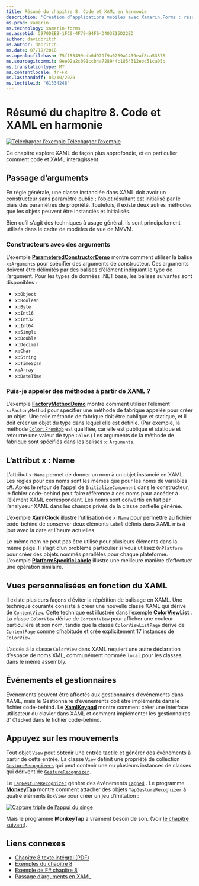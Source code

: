 ```yaml
---
title: Résumé du chapitre 8. Code et XAML en harmonie
description: 'Création d’applications mobiles avec Xamarin.Forms : résumé du chapitre 8. Code et XAML en harmonie'
ms.prod: xamarin
ms.technology: xamarin-forms
ms.assetid: 5970DEEB-1FC9-4F78-B4F6-D403E16D22ED
author: davidbritch
ms.author: dabritch
ms.date: 07/19/2018
ms.openlocfilehash: 75f153499edb6d979f9a0269a1439eaf8ca53878
ms.sourcegitcommit: 9ee02a2c091ccb4a728944c1854312ebd51ca05b
ms.translationtype: MT
ms.contentlocale: fr-FR
ms.lasthandoff: 03/10/2020
ms.locfileid: "61334248"
---
```

# <a name="summary-of-chapter-8-code-and-xaml-in-harmony"></a>Résumé du chapitre 8. Code et XAML en harmonie

[![Télécharger l’exemple](~/media/shared/download.png) Télécharger l’exemple](https://github.com/xamarin/xamarin-forms-book-samples/tree/master/Chapter08)

Ce chapitre explore XAML de façon plus approfondie, et en particulier comment code et XAML interagissent.

## <a name="passing-arguments"></a>Passage d’arguments

En règle générale, une classe instanciée dans XAML doit avoir un constructeur sans paramètre public ; l’objet résultant est initialisé par le biais des paramètres de propriété. Toutefois, il existe deux autres méthodes que les objets peuvent être instanciés et initialisés.

Bien qu’il s’agit des techniques à usage général, ils sont principalement utilisés dans le cadre de modèles de vue de MVVM.

### <a name="constructors-with-arguments"></a>Constructeurs avec des arguments

L’exemple [**ParameteredConstructorDemo**](https://github.com/xamarin/xamarin-forms-book-samples/tree/master/Chapter08/ParameteredConstructorDemo) montre comment utiliser la balise `x:Arguments` pour spécifier des arguments de constructeur. Ces arguments doivent être délimités par des balises d’élément indiquant le type de l’argument. Pour les types de données .NET base, les balises suivantes sont disponibles :

- `x:Object`
- `x:Boolean`
- `x:Byte`
- `x:Int16`
- `x:Int32`
- `x:Int64`
- `x:Single`
- `x:Double`
- `x:Decimal`
- `x:Char`
- `x:String`
- `x:TimeSpan`
- `x:Array`
- `x:DateTime`

### <a name="can-i-call-methods-from-xaml"></a>Puis-je appeler des méthodes à partir de XAML ?

L’exemple [**FactoryMethodDemo**](https://github.com/xamarin/xamarin-forms-book-samples/tree/master/Chapter08/FactoryMethodDemo) montre comment utiliser l’élément `x:FactoryMethod` pour spécifier une méthode de fabrique appelée pour créer un objet. Une telle méthode de fabrique doit être publique et statique, et il doit créer un objet du type dans lequel elle est définie. (Par exemple, la méthode [`Color.FromRgb`](xref:Xamarin.Forms.Color.FromRgb(System.Double,System.Double,System.Double)) est qualifiée, car elle est publique et statique et retourne une valeur de type `Color`.) Les arguments de la méthode de fabrique sont spécifiés dans les balises `x:Arguments`.

## <a name="the-xname-attribute"></a>L’attribut x : Name

L’attribut `x:Name` permet de donner un nom à un objet instancié en XAML. Les règles pour ces noms sont les mêmes que pour les noms de variables c#. Après le retour de l’appel de `InitializeComponent` dans le constructeur, le fichier code-behind peut faire référence à ces noms pour accéder à l’élément XAML correspondant. Les noms sont convertis en fait par l’analyseur XAML dans les champs privés de la classe partielle générée.

L’exemple [**XamlClock**](https://github.com/xamarin/xamarin-forms-book-samples/tree/master/Chapter08/XamlClock) illustre l’utilisation de `x:Name` pour permettre au fichier code-behind de conserver deux éléments `Label` définis dans XAML mis à jour avec la date et l’heure actuelles.

Le même nom ne peut pas être utilisé pour plusieurs éléments dans la même page. Il s’agit d’un problème particulier si vous utilisez `OnPlatform` pour créer des objets nommés parallèles pour chaque plateforme. L’exemple [**PlatformSpecificLabele**](https://github.com/xamarin/xamarin-forms-book-samples/tree/master/Chapter08/PlatformSpecificLabels) illustre une meilleure manière d’effectuer une opération similaire.

## <a name="custom-xaml-based-views"></a>Vues personnalisées en fonction du XAML

Il existe plusieurs façons d’éviter la répétition de balisage en XAML. Une technique courante consiste à créer une nouvelle classe XAML qui dérive de [`ContentView`](xref:Xamarin.Forms.ContentView). Cette technique est illustrée dans l’exemple [**ColorViewList**](https://github.com/xamarin/xamarin-forms-book-samples/tree/master/Chapter08/ColorViewList) . La classe `ColorView` dérive de `ContentView` pour afficher une couleur particulière et son nom, tandis que la classe `ColorViewListPage` dérive de `ContentPage` comme d’habitude et crée explicitement 17 instances de `ColorView`.

L’accès à la classe `ColorView` dans XAML requiert une autre déclaration d’espace de noms XML, communément nommée `local` pour les classes dans le même assembly.

## <a name="events-and-handlers"></a>Événements et gestionnaires

Événements peuvent être affectés aux gestionnaires d’événements dans XAML, mais le Gestionnaire d’événements doit être implémenté dans le fichier code-behind. Le [**XamlKeypad**](https://github.com/xamarin/xamarin-forms-book-samples/tree/master/Chapter08/XamlKeypad) montre comment créer une interface utilisateur du clavier dans XAML et comment implémenter les gestionnaires d' `Clicked` dans le fichier code-behind.

## <a name="tap-gestures"></a>Appuyez sur les mouvements

Tout objet `View` peut obtenir une entrée tactile et générer des événements à partir de cette entrée. La classe `View` définit une propriété de collection [`GestureRecognizers`](xref:Xamarin.Forms.View.GestureRecognizers) qui peut contenir une ou plusieurs instances de classes qui dérivent de [`GestureRecognizer`](xref:Xamarin.Forms.GestureRecognizer).

Le [`TapGestureRecognizer`](xref:Xamarin.Forms.TapGestureRecognizer) génère des événements [`Tapped`](xref:Xamarin.Forms.TapGestureRecognizer.Tapped) . Le programme [**MonkeyTap**](https://github.com/xamarin/xamarin-forms-book-samples/tree/master/Chapter08/MonkeyTap) montre comment attacher des objets `TapGestureRecognizer` à quatre éléments `BoxView` pour créer un jeu d’imitation :

[![Capture triple de l’appui du singe](images/ch08fg07-small.png "Jeu d’imitation")](images/ch08fg07-large.png#lightbox "Jeu d’imitation")

Mais le programme **MonkeyTap** a vraiment besoin de son. (Voir [le chapitre suivant](chapter09.md)).

## <a name="related-links"></a>Liens connexes

- [Chapitre 8 texte intégral (PDF)](https://download.xamarin.com/developer/xamarin-forms-book/XamarinFormsBook-Ch08-Apr2016.pdf)
- [Exemples du chapitre 8](https://github.com/xamarin/xamarin-forms-book-samples/tree/master/Chapter08)
- [Exemple de F# chapitre 8](https://github.com/xamarin/xamarin-forms-book-samples/tree/master/Chapter08/FS/XamlKeypad)
- [Passage d’arguments en XAML](~/xamarin-forms/xaml/passing-arguments.md)
